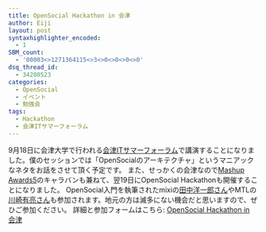 ```yaml
---
title: OpenSocial Hackathon in 会津
author: Eiji
layout: post
syntaxhighlighter_encoded:
  - 1
SBM_count:
  - '00003<>1271364115<>3<>0<>0<>0<>0'
dsq_thread_id:
  - 34280523
categories:
  - OpenSocial
  - イベント
  - 勉強会
tags:
  - Hackathon
  - 会津ITサマーフォーラム
---
```

9月18日に会津大学で行われる<a href="http://www.ubic-u-aizu.pref.fukushima.jp/it-summer/2009overview" target="_blank">会津ITサマーフォーラム</a>で講演することになりました。僕のセッションでは「OpenSocialのアーキテクチャ」というマニアックなネタをお話をさせて頂く予定です。 また、せっかくの会津なので<a href="http://mashupaward.jp/" target="_blank">Mashup Awards5</a>のキャラバンも兼ねて、翌19日にOpenSocial Hackathonも開催することになりました。 OpenSocial入門を執筆されたmixiの<a href="http://www.eisbahn.jp/yoichiro/" target="_blank">田中洋一郎さん</a>やMTLの<a href="http://www.kawa.net/xp/index-j.html" target="_blank">川崎有亮さん</a>も参加されます。地元の方は滅多にない機会だと思いますので、ぜひご参加ください。 詳細と参加フォームはこちら: <a href="https://spreadsheets.google.com/a/agektmr.com/viewform?formkey=dGtZbVFaSzNhbTdZb1RPd3h3azhHSmc6MA.." target="_blank">OpenSocial Hackathon in 会津</a>